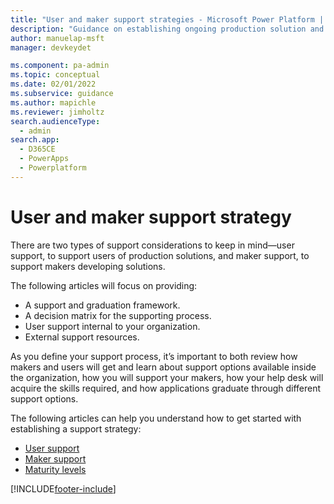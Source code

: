 ```yaml
---
title: "User and maker support strategies - Microsoft Power Platform | MicrosoftDocs"
description: "Guidance on establishing ongoing production solution and maker education support for Microsoft Power Platform."
author: manuelap-msft
manager: devkeydet

ms.component: pa-admin
ms.topic: conceptual
ms.date: 02/01/2022
ms.subservice: guidance
ms.author: mapichle
ms.reviewer: jimholtz
search.audienceType: 
  - admin
search.app: 
  - D365CE
  - PowerApps
  - Powerplatform
---
```


# User and maker support strategy

There are two types of support considerations to keep in mind—user support, to support users of production solutions, and maker support, to support makers developing solutions.

The following articles will focus on providing:

- A support and graduation framework.
- A decision matrix for the supporting process.
- User support internal to your organization.
- External support resources.

As you define your support process, it’s important to both review how makers and users will get and learn about support options available inside the organization, how you will support your makers, how your help desk will acquire the skills required, and how applications graduate through different support options.

The following articles can help you understand how to get started with establishing a support strategy:

- [User support](support-strategy-solutions.md)
- [Maker support](support-strategy-makers.md)
- [Maturity levels](support-strategy-maturity.md)

[!INCLUDE[footer-include](../../includes/footer-banner.md)]
